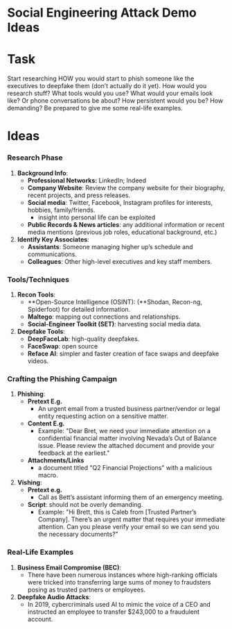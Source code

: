 # Social Engineering Attack Demo Ideas

# Task

Start researching HOW you would start to phish someone like the executives to deepfake them (don’t actually do it yet). How would you research stuff? What tools would you use? What would your emails look like? Or phone conversations be about? How persistent would you be? How demanding? Be prepared to give me some real-life examples.

# Ideas

### Research Phase

1. **Background Info**:
    - **Professional Networks:** LinkedIn; Indeed
    - **Company Website**: Review the company website for their biography, recent projects, and press releases.
    - **Social media**: Twitter, Facebook, Instagram profiles for interests, hobbies, family/friends.
        - insight into personal life can be exploited
    - **Public Records & News articles**: any additional information or recent media mentions (previous job roles, educational background, etc.)
2. **Identify Key Associates**:
    - **Assistants**: Someone managing higher up’s schedule and communications.
    - **Colleagues**: Other high-level executives and key staff members.

### Tools/Techniques

1. **Recon Tools**:
    - **Open-Source Intelligence (OSINT): (**Shodan, Recon-ng, Spiderfoot) for detailed information.
    - **Maltego**: mapping out connections and relationships.
    - **Social-Engineer Toolkit (SET)**: harvesting social media data.
2. **Deepfake Tools**:
    - **DeepFaceLab**: high-quality deepfakes.
    - **FaceSwap**: open source
    - **Reface AI**: simpler and faster creation of face swaps and deepfake videos.

### Crafting the Phishing Campaign

1. **Phishing**:
    - **Pretext E.g.**
        - An urgent email from a trusted business partner/vendor or legal entity requesting action on a sensitive matter.
    - **Content E.g.**
        - Example: "Dear Bret, we need your immediate attention on a confidential financial matter involving Nevada’s Out of Balance issue. Please review the attached document and provide your feedback at the earliest."
    - **Attachments/Links**
        - a document titled "Q2 Financial Projections" with a malicious macro.
2. **Vishing**:
    - **Pretext e.g.**
        - Call as Bett’s assistant informing them of an emergency meeting.
    - **Script**: should not be overly demanding.
        - Example: "Hi Brett, this is Caleb from [Trusted Partner’s Company]. There’s an urgent matter that requires your immediate attention. Can you please verify your email so we can send you the necessary documents?"

### Real-Life Examples

1. **Business Email Compromise (BEC)**:
    - There have been numerous instances where high-ranking officials were tricked into transferring large sums of money to fraudsters posing as trusted partners or employees.
2. **Deepfake Audio Attacks**:
    - In 2019, cybercriminals used AI to mimic the voice of a CEO and instructed an employee to transfer $243,000 to a fraudulent account.